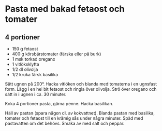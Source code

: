 # Pasta med bakad fetaost och tomater

## 4 portioner

- 150 g fetaost
- 400 g körsbärstomater (färska eller på burk)
- 1 msk torkad oregano
- 1 vitlöksklyfta
- 1/2 dl olivolja
- 1/2 kruka färsk basilika

Sätt ugnen på 200°. Hacka vitlöken och blanda med tomaterna i en ugnsfast form.
Lägg i en hel bit fetaost och ringla över olivolja. Strö över oregano och sätt in i
ugnen i ca. 30 minuter.

Koka 4 portioner pasta, gärna penne. Hacka basilikan.

Häll av pastan (spara någon dl. av kokvattnet). Blanda pastan med basilika, tomater och
fetaost till en krämig sås under några minuter. Späd med pastavatten om det behövs. Smaka
av med salt och peppar.
